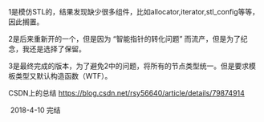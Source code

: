     
   1是模仿STL的，结果发现缺少很多组件，比如allocator,iterator,stl_config等等，因此搁置。    
        
   2是后来重新开的一个，但是因为 “智能指针的转化问题” 而流产，但是为了纪念，我还是选择了保留。    
        
   3是最终完成的版本，为了避免2中的问题，将所有的节点类型统一。但是要求模板类型又默认构造函数（WTF）。    
        
   CSDN上的总结 https://blog.csdn.net/rsy56640/article/details/79874914    
       
  2018-4-10 完结    
    
